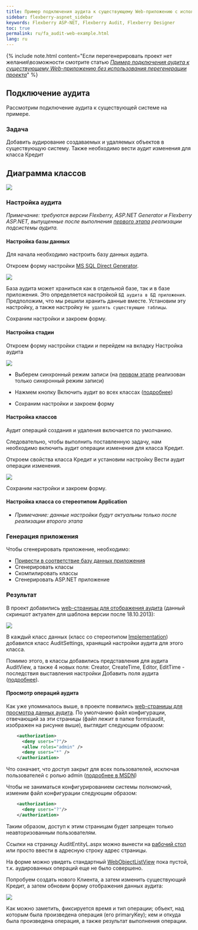 ```yaml
---
title: Пример подключения аудита к существующему Web-приложению с использованием перегенерации проекта.
sidebar: flexberry-aspnet_sidebar
keywords: Flexberry ASP-NET, Flexberry Audit, Flexberry Designer
toc: true
permalink: ru/fa_audit-web-example.html
lang: ru
---
```


{% include note.html content="Если перегенерировать проект нет желания\возможности
смотрите статью *[Пример подключения аудита к существующему Web-приложению без использования перегенерации проекта](efs_audit-web-example-manual.html)*" %}

## Подключение аудита

Рассмотрим подключение аудита к существующей системе на примере.

### Задача

Добавить аудирование создаваемых и удаляемых объектов в существующую систему. Также необходимо вести аудит изменения для класса Кредит

## Диаграмма классов

![](/images/pages/products/flexberry-aspnet/audit/filter-ex-diagram.PNG)

### Настройка аудита

*Примечание: требуются версии Flexberry, ASP.NET Generator и Flexberry ASP.NET, выпущенные после выполнения [первого этапа](devprocess_audit-stages.html) реализации подсистемы аудита.*

#### Настройка базы данных

Для начала необходимо настроить базу данных аудита.

Откроем форму настройки [MS SQL Direct Generator](configure--m-s--s-q-l--server-direct-generator.html).

![](/images/pages/products/flexberry-aspnet/audit/audit_app-settings.png)

База аудита может храниться как в отдельной базе, так и в базе приложения. Это определяется настройкой `БД аудита в БД приложения`. Предположим, что мы решили хранить данные вместе. Установим эту настройку, а также настройку `Не удалять существующие таблицы`.

Сохраним настройки и закроем форму.

#### Настройка стадии

Откроем форму настройки стадии и перейдем на вкладку Настройка аудита

![](/images/pages/products/flexberry-aspnet/audit/audit-settings-stady.png)

* Выберем синхронный режим записи (на [первом этапе](devprocess_audit-stages.html) реализован только синхронный режим записи)

* Нажмем кнопку Включить аудит во всех классах ([подробнее](fd_audit-setup.html))

* Сохраним настройки и закроем форму

#### Настройка классов

Аудит операций создания и удаления включается по умолчанию.

Следовательно, чтобы выполнить поставленную задачу, нам необходимо включить аудит операции изменения для класса Кредит.

Откроем свойства класса Кредит и установим настройку Вести аудит операции изменения.

![](/images/pages/products/flexberry-aspnet/audit/audit-settings-class.png)

Сохраним настройки и закроем форму.

#### Настройка класса со стереотипом Application

* *Примечание: данные настройки будут актуальны только после реализации второго этапа*

### Генерация приложения

Чтобы сгенерировать приложение, необходимо:

* [Привести в соответствие базу данных приложения](fd_matching--d-b--microsoft--s-q-l--server.html)
* Сгенерировать классы
* Скомпилировать классы
* Сгенерировать ASP.NET приложение

### Результат

В проект добавились [web-страницы для отображения аудита](fa_audit-web-forms.html) (данный скриншот актуален для шаблона версии после 18.10.2013):

![](/images/pages/products/flexberry-aspnet/audit/audit-files-in-project.png)


В каждый класс данных (класс со стереотипом [Implementation](fd_data-classes.html)) добавился класс AuditSettings, хранящий настройки аудита для этого класса.

Помимо этого, в классы добавились представления для аудита AuditView, а также 4 новых поля: Creator, CreateTime, Editor, EditTime - последствия выставления настройки Добавить поля аудита ([подробнее](efs_flexberry-audit-object-fields.html)).

#### Просмотр операций аудита

Как уже упоминалось выше, в проекте появились [web-страницы для просмотра данных аудита](fa_audit-web-forms.html). По умолчанию файл конфигурации, отвечающий за эти страницы (файл лежит в папке forms\audit, изображен на рисунке выше), выглядит следующим образом:

```xml
    <authorization>
      <deny users="?"/>
      <allow roles="admin" />
      <deny users="*" />
    </authorization>
```

Что означает, что доступ закрыт для всех пользователей, исключая пользователей с ролью admin ([подробнее в MSDN](https://msdn.microsoft.com/ru-ru/library/8aeskccd(v=vs.90).aspx))

Чтобы не заниматься конфигурированием системы полномочий, изменим файл конфигурации следующим образом:

```xml
    <authorization>
      <deny users="?"/>
    </authorization>
```

Таким образом, доступ к этим страницам будет запрещен только неавторизованным пользователям.

Ссылки на страницу AuditEntityL.aspx можно вынести на [рабочий стол](fa_add-page-to-web-desktop.html) или просто ввести в адресную строку адрес страницы.

На форме можно увидеть стандартный [WebObjectListView](fa_web-object-list-view.html) пока пустой, т.к. аудированных операций еще не было совершено.

Попробуем создать нового Клиента, а затем изменить существующий Кредит, а затем обновим форму отображения данных аудита:

![](/images/pages/products/flexberry-aspnet/audit/audit-wolv.png)

Как можно заметить, фиксируется время и тип операции; объект, над которым была произведена операция (его primaryKey); кем и откуда была произведена операция, а также результат выполнения операции.
